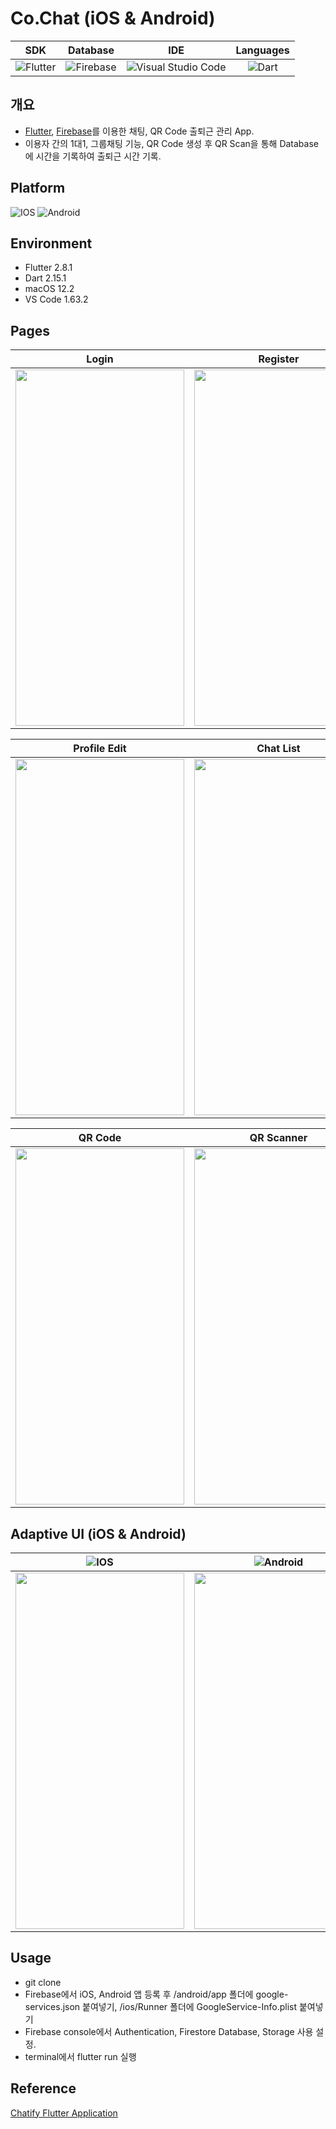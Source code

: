 # Co.Chat (iOS & Android)
|SDK|Database|IDE|Languages|
|:---:|:---:|:---:|:---:|
|![Flutter](https://img.shields.io/badge/Flutter-%2302569B.svg?style=for-the-badge&logo=Flutter&logoColor=white)|![Firebase](https://img.shields.io/badge/firebase-%23039BE5.svg?style=for-the-badge&logo=firebase)|![Visual Studio Code](https://img.shields.io/badge/Visual%20Studio%20Code-0078d7.svg?style=for-the-badge&logo=visual-studio-code&logoColor=white)|![Dart](https://img.shields.io/badge/dart-%230175C2.svg?style=for-the-badge&logo=dart&logoColor=white)|
## 개요
- [Flutter](https://flutter.dev/), [Firebase](https://firebase.google.com/)를 이용한 채팅, QR Code 출퇴근 관리 App.
- 이용자 간의 1대1, 그룹채팅 기능, QR Code 생성 후 QR Scan을 통해 Database에 시간을 기록하여 출퇴근 시간 기록.
## Platform

![IOS](https://img.shields.io/badge/iOS-000000?style=for-the-badge&logo=ios&logoColor=white) ![Android](https://img.shields.io/badge/Android-3DDC84?style=for-the-badge&logo=android&logoColor=white)
## Environment
- Flutter 2.8.1
- Dart 2.15.1
- macOS 12.2
- VS Code 1.63.2

## Pages
|Login|Register|Users|
|:---:|:---:|:---:|
|<img src="https://user-images.githubusercontent.com/55680319/151937895-f08a302b-fa97-48d9-bbdf-3b14be64a9ac.png" width="270" height="570">|<img src="https://user-images.githubusercontent.com/55680319/151937880-0515386a-b337-4b4d-ba42-c817357b04a7.png" width="270" height="570">|<img src="https://user-images.githubusercontent.com/55680319/151937860-c67c1864-c3f9-4f68-8ffd-1a008da402c7.png" width="270" height="570">|

|Profile Edit|Chat List|Chat|
|:---:|:---:|:---:|
|<img src="https://user-images.githubusercontent.com/55680319/151939575-ced8542e-8c70-410e-b0ca-ad4af773ab88.png" width="270" height="570">|<img src="https://user-images.githubusercontent.com/55680319/151939565-069828d3-20be-479f-82c3-e92401b6f311.png" width="270" height="570">|<img src="https://user-images.githubusercontent.com/55680319/151937882-7f0ee709-1f98-4a17-bbca-bc8b1805c5a5.png" width="270" height="570">|

|QR Code|QR Scanner|
|:---:|:---:|
|<img src="https://user-images.githubusercontent.com/55680319/151937886-b2283977-32e4-45ab-bd8b-58320d339ee4.png" width="270" height="570">|<img src="https://user-images.githubusercontent.com/55680319/151937889-e0c296af-bdb8-4cf4-90a2-2ab0b4cf4ce4.png" width="270" height="570">|

## Adaptive UI (iOS & Android)
|![IOS](https://img.shields.io/badge/iOS-000000?style=for-the-badge&logo=ios&logoColor=white)|![Android](https://img.shields.io/badge/Android-3DDC84?style=for-the-badge&logo=android&logoColor=white)|
|:---:|:---:|
|<img src="https://user-images.githubusercontent.com/55680319/151937892-ff1ac19e-9dab-43c8-bf15-0c88970e1ef7.png" width="270" height="570">|<img src="https://user-images.githubusercontent.com/55680319/151937890-0bdd6191-ab50-4274-96a8-233eaf68b6ae.png" width="270" height="570">|

## Usage
- git clone
- Firebase에서 iOS, Android 앱 등록 후 /android/app 폴더에 google-services.json 붙여넣기, /ios/Runner 폴더에 GoogleService-Info.plist 붙여넣기
- Firebase console에서 Authentication, Firestore Database, Storage 사용 설정.
- terminal에서 flutter run 실행 

## Reference
[Chatify Flutter Application](https://github.com/preneure/chatify_flutter_firebase_chat_application)
